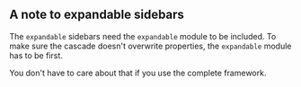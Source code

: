 ## A note to expandable sidebars

The `expandable` sidebars need the `expandable` module to be included. To make sure the cascade doesn't overwrite properties, the `expandable` module has to be first.

You don't have to care about that if you use the complete framework.

